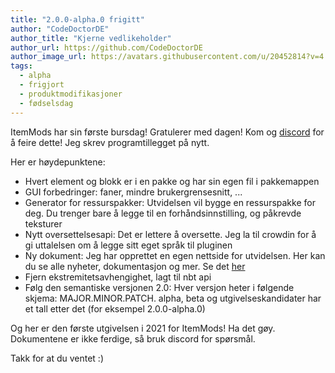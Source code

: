 ```yaml
---
title: "2.0.0-alpha.0 frigitt"
author: "CodeDoctorDE"
author_title: "Kjerne vedlikeholder"
author_url: https://github.com/CodeDoctorDE
author_image_url: https://avatars.githubusercontent.com/u/20452814?v=4
tags:
  - alpha
  - frigjort
  - produktmodifikasjoner
  - fødselsdag
---
```


ItemMods har sin første bursdag! Gratulerer med dagen! Kom og [discord](https://go.linwood.dev/itemmods-discord) for å feire dette! Jeg skrev programtillegget på nytt.

Her er høydepunktene:

* Hvert element og blokk er i en pakke og har sin egen fil i pakkemappen
* GUI forbedringer: faner, mindre brukergrensesnitt, ...
* Generator for ressurspakker: Utvidelsen vil bygge en ressurspakke for deg. Du trenger bare å legge til en forhåndsinnstilling, og påkrevde teksturer
* Nytt oversettelsesapi: Det er lettere å oversette. Jeg la til crowdin for å gi uttalelsen om å legge sitt eget språk til pluginen
* Ny dokument: Jeg har opprettet en egen nettside for utvidelsen. Her kan du se alle nyheter, dokumentasjon og mer. Se det [her](https://itemmods.linwood.dev)
* Fjern ekstremitetsavhengighet, lagt til nbt api
* Følg den semantiske versjonen 2.0: Hver versjon heter i følgende skjema: MAJOR.MINOR.PATCH. alpha, beta og utgivelseskandidater har et tall etter det (for eksempel 2.0.0-alpha.0)

Og her er den første utgivelsen i 2021 for ItemMods! Ha det gøy. Dokumentene er ikke ferdige, så bruk discord for spørsmål.

Takk for at du ventet :)
